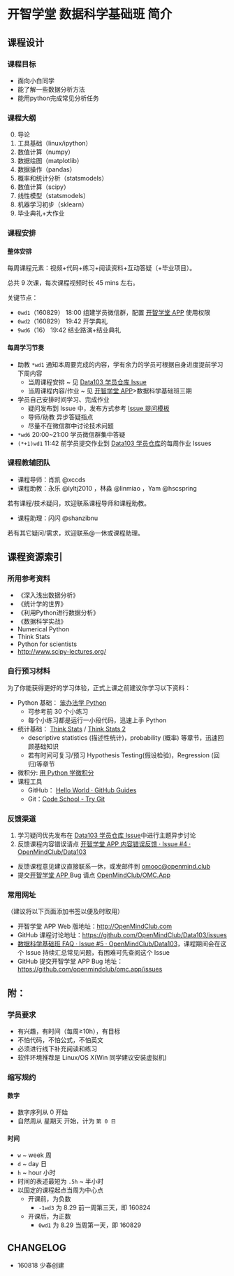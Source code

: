 # 开智学堂 数据科学基础班 简介

## 课程设计

### 课程目标

- 面向小白同学
- 能了解一些数据分析方法
- 能用python完成常见分析任务



### 课程大纲

0. 导论
1. 工具基础（linux/ipython）
2. 数值计算（numpy）
3. 数据绘图（matplotlib）
4. 数据操作（pandas）
5. 概率和统计分析（statsmodels）
6. 数值计算（scipy）
7. 线性模型（statsmodels）
8. 机器学习初步（sklearn）
9. 毕业典礼+大作业



### 课程安排

#### 整体安排


每周课程元素：视频+代码+练习+阅读资料+互动答疑（+毕业项目）。

总共 9 次课，每次课程视频时长 45 mins 左右。

关键节点：

- `0wd1`（160829） 18:00 组建学员微信群，配置 [开智学堂 APP](http://openmindclub.com/) 使用权限
- `0wd2`（160829） 19:42 开学典礼
- `9wd6`（16） 19:42 结业路演+结业典礼

#### 每周学习节奏

- 助教 `*wd1` 通知本周要完成的内容，学有余力的学员可根据自身进度提前学习下周内容
	- 当周课程安排 ~ 见 [Data103 学员仓库 Issue](https://github.com/OpenMindClub/Data103/)
	- 当周课程内容/作业 ~ 见 [开智学堂 APP](http://openmindclub.com/)>数据科学基础班三期
- 学员自己安排时间学习、完成作业
	- 疑问发布到 Issue 中，发布方式参考 [Issue 提问模板](https://github.com/OpenMindClub/Data103/issues/)
	- 导师/助教 异步答疑指点
	- 尽量不在微信群中讨论技术问题
- `*wd6` 20:00~21:00 学员微信群集中答疑
- `(*+1)wd1` 11:42 前学员提交作业到 [Data103 学员仓库](https://github.com/OpenMindClub/Data103/issues)的每周作业 Issues  

### 课程教辅团队

- 课程导师：肖凯 @xccds
- 课程助教：永乐 @lyltj2010 ，林淼 @linmiao ，Yam @hscspring

若有课程/技术疑问，欢迎联系课程导师和课程助教。

- 课程助理：闪闪 @shanzibnu

若有其它疑问/需求，欢迎联系@一休或课程助理。



## 课程资源索引

### 所用参考资料

- 《深入浅出数据分析》
- 《统计学的世界》
- 《利用Python进行数据分析》
- 《数据科学实战》
- Numerical Python
- Think Stats
- Python for scientists
- http://www.scipy-lectures.org/

### 自行预习材料

为了你能获得更好的学习体验，正式上课之前建议你学习以下资料：


- Python 基础： [笨办法学 Python](http://learnpythonthehardway.org/book/)
	- 可参考前 30 个小练习
	- 每个小练习都是运行一小段代码，迅速上手 Python
- 统计基础： [Think Stats](http://greenteapress.com/thinkstats/) / [Think Stats 2](http://greenteapress.com/thinkstats2/html/index.html)
	- descriptive statistics (描述性统计)，probability (概率) 等章节，迅速回顾基础知识
	- 若有时间可复习/预习 Hypothesis Testing(假设检验)，Regression (回归)等章节
- 微积分: [用 Python 学微积分](https://ryancheunggit.gitbooks.io/calculus-with-python/content/) 
- 课程工具
	- GitHub： [Hello World · GitHub Guides](https://guides.github.com/activities/hello-world/)
	- Git：[Code School - Try Git](https://try.github.io/levels/1/challenges/1)

### 反馈渠道

1. 学习疑问优先发布在 [Data103 学员仓库 Issue](https://github.com/OpenMindClub/Data103/issues)中进行主题异步讨论
2. 反馈课程内容错误请点 [开智学堂 APP 内容错误反馈 · Issue #4 · OpenMindClub/Data103](https://github.com/OpenMindClub/Data103/issues/)
- 反馈课程意见建议直接联系一休，或发邮件到 omooc@openmind.club
- 提交[开智学堂 APP ](http://openmindclub.com/) Bug 请点 [OpenMindClub/OMC.App](https://github.com/OpenMindClub/OMC.App/issues) 


### 常用网址

（建议将以下页面添加书签以便及时取用）

- 开智学堂 APP Web 版地址：http://OpenMindClub.com
- GitHub 课程讨论地址：https://github.com/OpenMindClub/Data103/issues
- [数据科学基础班 FAQ · Issue #5 · OpenMindClub/Data103](https://github.com/OpenMindClub/Data103/issues/)，课程期间会在这个 Issue 持续汇总常见问题，有困难可先查阅这个 Issue
- GitHub 提交开智学堂 APP Bug 地址：https://github.com/openmindclub/omc.app/issues


## 附：

### 学员要求

- 有兴趣，有时间（每周≥10h），有目标
- 不怕代码，不怕公式，不怕英文
- 必须进行线下补充阅读和练习
- 软件环境推荐是 Linux/OS X(Win 同学建议安装虚拟机)

### 缩写规约

#### 数字

- 数字序列从 0 开始
- 自然周从 星期天 开始，计为 `第 0 日`

#### 时间

- `w` ~ week 周
- `d` ~ day 日
- `h` ~ hour 小时
- 时间的表述最短为 `.5h` ~ 半小时
- 以固定的课程起点当周为中心点
    + 开课前，为负数
        * `-1wd3` 为 8.29 前一周第三天，即 160824
    + 开课后，为正数
        * `0wd1` 为 8.29 当周第一天，即 160829


## CHANGELOG  

- 160818 少春创建

